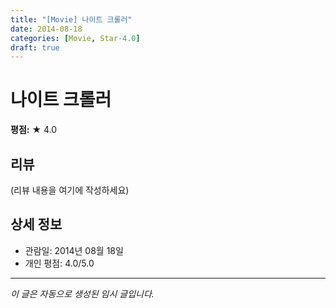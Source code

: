 ```yaml
---
title: "[Movie] 나이트 크롤러"
date: 2014-08-18
categories: [Movie, Star-4.0]
draft: true
---
```


# 나이트 크롤러

**평점:** ★ 4.0

## 리뷰

(리뷰 내용을 여기에 작성하세요)

## 상세 정보

- 관람일: 2014년 08월 18일
- 개인 평점: 4.0/5.0

---

*이 글은 자동으로 생성된 임시 글입니다.*
